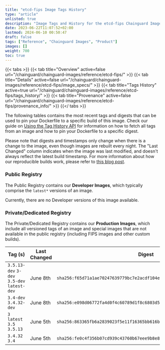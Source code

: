 ```yaml
---
title: "etcd-fips Image Tags History"
type: "article"
unlisted: true
description: "Image Tags and History for the etcd-fips Chainguard Image"
date: 2023-06-22T11:07:52+02:00
lastmod: 2024-06-10 00:50:47
draft: false
tags: ["Reference", "Chainguard Images", "Product"]
images: []
weight: 700
toc: true
---
```


{{< tabs >}}
{{< tab title="Overview" active=false url="/chainguard/chainguard-images/reference/etcd-fips/" >}}
{{< tab title="Details" active=false url="/chainguard/chainguard-images/reference/etcd-fips/image_specs/" >}}
{{< tab title="Tags History" active=true url="/chainguard/chainguard-images/reference/etcd-fips/tags_history/" >}}
{{< tab title="Provenance" active=false url="/chainguard/chainguard-images/reference/etcd-fips/provenance_info/" >}}
{{</ tabs >}}

The following tables contains the most recent tags and digests that can be used to pin your Dockerfile to a specific build of this image. Check our guide on [Using the Tag History API](/chainguard/chainguard-images/using-the-tag-history-api/) for information on how to fetch all tags from an image and how to pin your Dockerfile to a specific digest.

Please note that digests and timestamps only change when there is a change to the image, even though images are rebuilt every night. The "Last Changed" column indicates when the image was last modified, and doesn't always reflect the latest build timestamp. For more information about how our reproducible builds work, please refer to [this blog post](https://www.chainguard.dev/unchained/reproducing-chainguards-reproducible-image-builds).

### Public Registry
The Public Registry contains our **Developer Images**, which typically comprise the `latest*` versions of an image.

Currently, there are no Developer versions of this image available.

### Private/Dedicated Registry
The Private/Dedicated Registry contains our **Production Images**, which include all versioned tags of an image and special images that are not available in the public registry (including FIPS images and other custom builds).

| Tag (s)                                      | Last Changed | Digest                                                                    |
|----------------------------------------------|--------------|---------------------------------------------------------------------------|
|  `3.5.13-dev` `3-dev` `3.5-dev` `latest-dev` | June 8th     | `sha256:f65d71a1ae70247639779bc7e2acdf104eda91c389f15fb50724010aad6900df` |
|  `3.4-dev` `3.4.32-dev`                      | June 8th     | `sha256:e098d06772fa4d0f4c60789d1f8c6803d50a5269811a46fe3e17dee84609819b` |
|  `3` `latest` `3.5` `3.5.13`                 | June 5th     | `sha256:863365fb6a2839023f5e11f16365bb616b47f43950318385bdf4053b73931e52` |
|  `3.4.32` `3.4`                              | June 5th     | `sha256:fe0c4f356b07cd939c43760b67eee9b8e84eeb1e8dc17a606f8e912f38d43819` |

